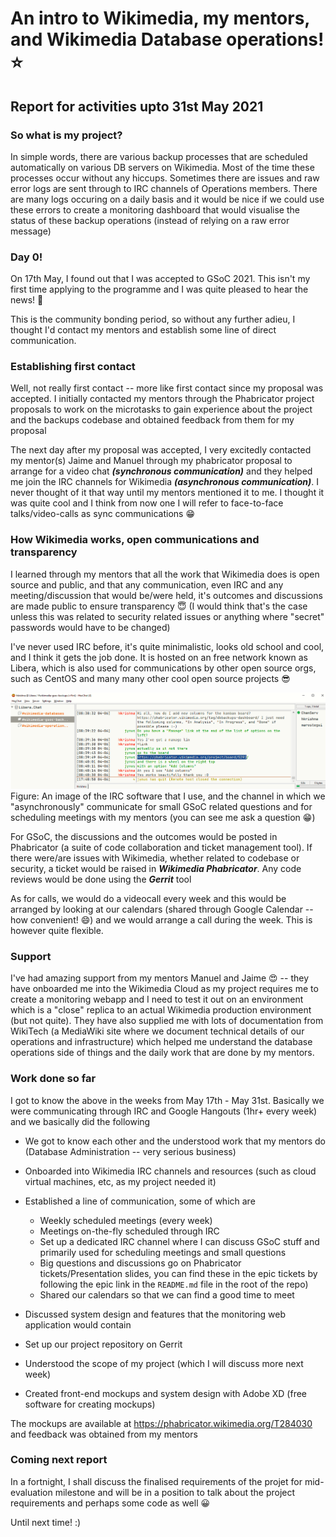 # An intro to Wikimedia, my mentors, and Wikimedia Database operations! :star:
## Report for activities upto 31st May 2021

### So what is my project?

In simple words, there are various backup processes that are scheduled automatically on various DB servers on Wikimedia. Most of the time these processes occur without any hiccups. Sometimes there are issues and raw error logs are sent through to IRC channels of Operations members. There are many logs occuring on a daily basis and it would be nice if we could use these errors to create a monitoring dashboard that would visualise the status of these backup operations (instead of relying on a raw error message)

### Day 0!

On 17th May, I found out that I was accepted to GSoC 2021. This isn't my first time applying to the programme and I was quite pleased to hear the news! :partying_face: 

This is the community bonding period, so without any further adieu, I thought I'd contact my mentors and establish some line of direct communication. 

### Establishing first contact

Well, not really first contact -- more like first contact since my proposal was accepted. I initially contacted my mentors through the Phabricator project proposals to work on the microtasks to gain experience about the project and the backups codebase and obtained feedback from them for my proposal


The next day after my proposal was accepted, I very excitedly contacted my mentor(s) Jaime and Manuel through my phabricator proposal to arrange for a video chat ***(synchronous communication)*** and they helped me join the IRC channels for Wikimedia ***(asynchronous communication)***. 
I never thought of it that way until my mentors mentioned it to me. I thought it was quite cool and I think from now one I will refer to face-to-face talks/video-calls as sync communications :grin:

### How Wikimedia works, open communications and transparency

I learned through my mentors that all the work that Wikimedia does is open source and public, and that any communication, even IRC and any meeting/discussion that would be/were held, it's outcomes and discussions are made public to ensure transparency :innocent: (I would think that's the case unless this was related to security related issues or anything where "secret" passwords would have to be changed)

I've never used IRC before, it's quite minimalistic, looks old school and cool, and I think it gets the job done. It is hosted on an free network known as Libera, which is also used for communications by other open source orgs, such as CentOS and many many other cool open source projects :sunglasses:

![Alt text](images/p1-irc.png "IRC communications")
Figure: An image of the IRC software that I use, and the channel in which we "asynchronously" communicate for small GSoC related questions and for scheduling meetings with my mentors (you can see me ask a question :grin:)

For GSoC, the discussions and the outcomes would be posted in Phabricator (a suite of code collaboration and ticket management tool). If there were/are issues with Wikimedia, whether related to codebase or security, a ticket would be raised in ***Wikimedia Phabricator***. Any code reviews would be done using the ***Gerrit*** tool

As for calls, we would do a videocall every week and this would be arranged by looking at our calendars (shared through Google Calendar -- how convenient! :smile:) and we would arrange a call during the week. 
This is however quite flexible.

### Support 

I've had amazing support from my mentors Manuel and Jaime :heart_eyes: -- they have onboarded me into the Wikimedia Cloud as my project requires me to create a monitoring webapp and I need to test it out on an environment which is a "close" replica to an actual Wikimedia production environment (but not quite). 
They have also supplied me with lots of documentation from WikiTech (a MediaWiki site where we document technical details of our operations and infrastructure) which helped me understand the database operations side of things and the daily work that are done by my mentors.

### Work done so far
I got to know the above in the weeks from May 17th - May 31st. Basically we were communicating through IRC and Google Hangouts (1hr+ every week) and we basically did the following

- We got to know each other and the understood work that my mentors do (Database Administration -- very serious business)

- Onboarded into Wikimedia IRC channels and resources (such as cloud virtual machines, etc, as my project needed it)

- Established a line of communication, some of which are 
    - Weekly scheduled meetings (every week)
    - Meetings on-the-fly scheduled through IRC
    - Set up a dedicated IRC channel where I can discuss GSoC stuff and primarily used for scheduling meetings and small questions
    -  Big questions and discussions go on Phabricator tickets/Presentation slides, you can find these in the epic tickets by following the epic link in the `README.md` file in the root of the repo)
    - Shared our calendars so that we can find a good time to meet

- Discussed system design and features that the monitoring web application would contain

- Set up our project repository on Gerrit

- Understood the scope of my project (which I will discuss more next week)

- Created front-end mockups and system design with Adobe XD (free software for creating mockups) 

The mockups are available at https://phabricator.wikimedia.org/T284030 and feedback was obtained from my mentors

### Coming next report

In a fortnight, I shall discuss the finalised requirements of the projet for mid-evaluation milestone and will be in a position to talk about the project requirements and perhaps some code as well :grinning: 

Until next time! :) 
